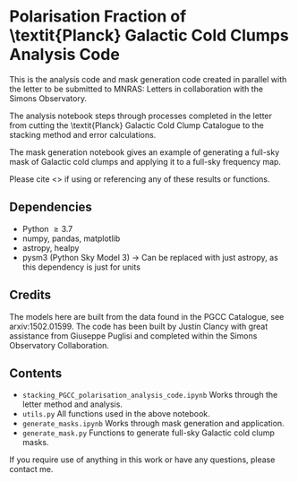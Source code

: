 Polarisation Fraction of \textit{Planck} Galactic Cold Clumps Analysis Code
=============

This is the analysis code and mask generation code created in parallel with the letter to be submitted to MNRAS: Letters in collaboration with the Simons Observatory.

The analysis notebook steps through processes completed in the letter from cutting the \textit{Planck} Galactic Cold Clump Catalogue to the stacking method and error calculations.

The mask generation notebook gives an example of generating a full-sky mask of Galactic cold clumps and applying it to a full-sky frequency map.

Please cite <> if using or referencing any of these results or functions.

## Dependencies
* Python $\ge3.7$
* numpy, pandas, matplotlib
* astropy, healpy
* pysm3 (Python Sky Model 3) -> Can be replaced with just astropy, as this dependency is just for units

## Credits
The models here are built from the data found in the PGCC Catalogue, see arxiv:1502.01599. The code has been built by Justin Clancy with great assistance from Giuseppe Puglisi and completed within the Simons Observatory Collaboration.

## Contents
- `stacking_PGCC_polarisation_analysis_code.ipynb` Works through the letter method and analysis.
- `utils.py` All functions used in the above notebook.
- `generate_masks.ipynb` Works through mask generation and application.
- `generate_mask.py` Functions to generate full-sky Galactic cold clump masks.

If you require use of anything in this work or have any questions, please contact me.
